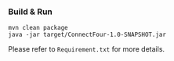 ### Build & Run
```shell
mvn clean package
java -jar target/ConnectFour-1.0-SNAPSHOT.jar
```
Please refer to `Requirement.txt` for more details.